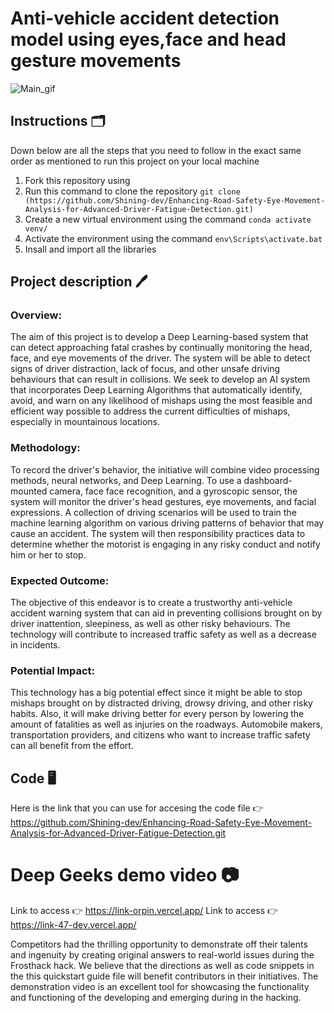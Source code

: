 # Anti-vehicle accident detection model using eyes,face and head gesture movements
![Main_gif](https://user-images.githubusercontent.com/123289647/222927510-b285f34f-2c23-4f30-b765-7f57dc04671c.gif)

## Instructions 🗂️
Down below are all the steps that you need to follow in the exact same order as mentioned to run this project on your local machine 
1. Fork this repository using 
2. Run this command to clone the repository `git clone (https://github.com/Shining-dev/Enhancing-Road-Safety-Eye-Movement-Analysis-for-Advanced-Driver-Fatigue-Detection.git)`
3. Create a new virtual environment using the command `conda activate venv/` 
4. Activate the environment using the command `env\Scripts\activate.bat`
5. Insall and import all the libraries


## Project description 🖊️

### Overview:
The aim of this project is to develop a Deep Learning-based system that can detect approaching fatal crashes by continually monitoring the head, face, and eye movements of the driver. The system will be able to detect signs of driver distraction, lack of focus, and other unsafe driving behaviours that can result in collisions. We seek to develop an AI system that incorporates Deep Learning Algorithms that automatically identify, avoid, and warn on any likelihood of mishaps using the most feasible and efficient way possible to address the current difficulties of mishaps, especially in mountainous locations.

### Methodology:
To record the driver's behavior, the initiative will combine video processing methods, neural networks, and Deep Learning. To use a dashboard-mounted camera, face face recognition, and a gyroscopic sensor, the system will monitor the driver's head gestures, eye movements, and facial expressions. A collection of driving scenarios will be used to train the machine learning algorithm on various driving patterns of behavior that may cause an accident. The system will then responsibility practices data to determine whether the motorist is engaging in any risky conduct and notify him or her to stop.

### Expected Outcome:
The objective of this endeavor is to create a trustworthy anti-vehicle accident warning system that can aid in preventing collisions brought on by driver inattention, sleepiness, as well as other risky behaviours. The technology will contribute to increased traffic safety as well as a decrease in incidents.

### Potential Impact:
This technology has a big potential effect since it might be able to stop mishaps brought on by distracted driving, drowsy driving, and other risky habits. Also, it will make driving better for every person by lowering the amount of fatalities as well as injuries on the roadways. Automobile makers, transportation providers, and citizens who want to increase traffic safety can all benefit from the effort.

## Code 🖥️
Here is the link that you can use for accesing the code file 👉 https://github.com/Shining-dev/Enhancing-Road-Safety-Eye-Movement-Analysis-for-Advanced-Driver-Fatigue-Detection.git

# Deep Geeks demo video 📷
Link to access  👉  https://link-orpin.vercel.app/
Link to access 👉 https://link-47-dev.vercel.app/

Competitors had the thrilling opportunity to demonstrate off their talents and ingenuity by creating original answers to real-world issues during the Frosthack hack. We believe that the directions as well as code snippets in the this quickstart guide file will benefit contributors in their initiatives. The demonstration video is an excellent tool for showcasing the functionality and functioning of the developing and emerging during in the hacking.
